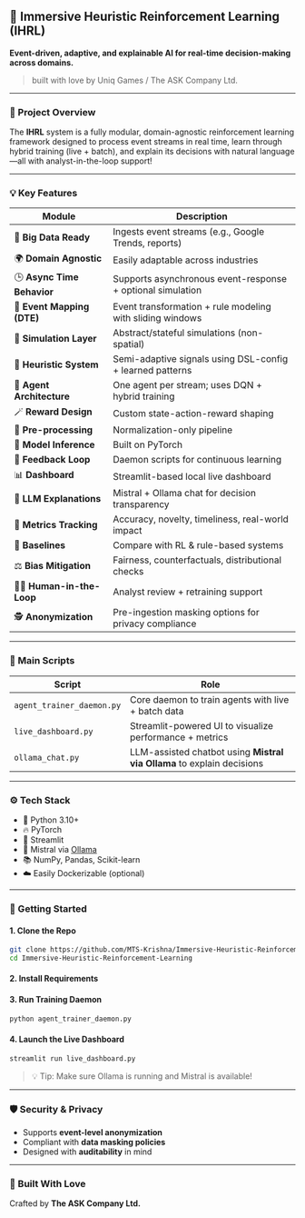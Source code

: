 ## 🌌 Immersive Heuristic Reinforcement Learning (IHRL)

**Event-driven, adaptive, and explainable AI for real-time decision-making across domains.**

>  built with love by Uniq Games / The ASK Company Ltd.

---

### 📂 Project Overview

The **IHRL** system is a fully modular, domain-agnostic reinforcement learning framework designed to process event streams in real time, learn through hybrid training (live + batch), and explain its decisions with natural language—all with analyst-in-the-loop support!

---

### 💡 Key Features

| Module                      | Description                                                |
| --------------------------- | ---------------------------------------------------------- |
| 🧠 **Big Data Ready**       | Ingests event streams (e.g., Google Trends, reports)       |
| 🌍 **Domain Agnostic**      | Easily adaptable across industries                         |
| 🕒 **Async Time Behavior**  | Supports asynchronous event-response + optional simulation |
| 🔄 **Event Mapping (DTE)**  | Event transformation + rule modeling with sliding windows  |
| 🧱 **Simulation Layer**     | Abstract/stateful simulations (non-spatial)                |
| 🧩 **Heuristic System**     | Semi-adaptive signals using DSL-config + learned patterns  |
| 🤖 **Agent Architecture**   | One agent per stream; uses DQN + hybrid training           |
| 🪄 **Reward Design**        | Custom state-action-reward shaping                         |
| 🧼 **Pre-processing**       | Normalization-only pipeline                                |
| 🔮 **Model Inference**      | Built on PyTorch                                           |
| 🔁 **Feedback Loop**        | Daemon scripts for continuous learning                     |
| 📊 **Dashboard**            | Streamlit-based local live dashboard                       |
| 💬 **LLM Explanations**     | Mistral + Ollama chat for decision transparency            |
| 📏 **Metrics Tracking**     | Accuracy, novelty, timeliness, real-world impact           |
| 🧪 **Baselines**            | Compare with RL & rule-based systems                       |
| ⚖️ **Bias Mitigation**      | Fairness, counterfactuals, distributional checks           |
| 👩‍💻 **Human-in-the-Loop** | Analyst review + retraining support                        |
| 🕵️ **Anonymization**       | Pre-ingestion masking options for privacy compliance       |

---

### 🧾 Main Scripts

| Script                    | Role                                                                   |
| ------------------------- | ---------------------------------------------------------------------- |
| `agent_trainer_daemon.py` | Core daemon to train agents with live + batch data                     |
| `live_dashboard.py`       | Streamlit-powered UI to visualize performance + metrics                |
| `ollama_chat.py`          | LLM-assisted chatbot using **Mistral via Ollama** to explain decisions |

---

### ⚙️ Tech Stack

* 🐍 Python 3.10+
* 🔥 PyTorch
* 🎯 Streamlit
* 🧠 Mistral via [Ollama](https://ollama.com/)
* 📚 NumPy, Pandas, Scikit-learn
* ☁️ Easily Dockerizable (optional)

---

### 🚀 Getting Started

#### 1. Clone the Repo

```bash
git clone https://github.com/MTS-Krishna/Immersive-Heuristic-Reinforcement-Learning.git
cd Immersive-Heuristic-Reinforcement-Learning
```

#### 2. Install Requirements

#### 3. Run Training Daemon

```bash
python agent_trainer_daemon.py
```

#### 4. Launch the Live Dashboard

```bash
streamlit run live_dashboard.py
```

> 💡 Tip: Make sure Ollama is running and Mistral is available!

---

### 🛡️ Security & Privacy

* Supports **event-level anonymization**
* Compliant with **data masking policies**
* Designed with **auditability** in mind

---

### 🫶 Built With Love

Crafted by **The ASK Company Ltd.**
